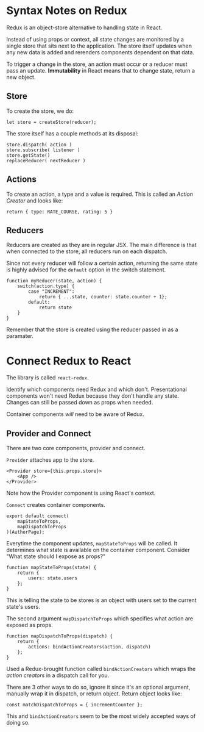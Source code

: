 # Syntax Notes on Redux

Redux is an object-store alternative to handling state in React.

Instead of using props or context, all state changes are monitored by a single store that sits next to the application. The store itself updates when any new data is added and rerenders components dependent on that data.

To trigger a change in the store, an action must occur or a reducer must pass an update. **Immutability** in React means that to change state, return a new object.

## Store

To create the store, we do:

```
let store = createStore(reducer);
```

The store itself has a couple methods at its disposal:

```
store.dispatch( action )
store.subscribe( listener )
store.getState()
replaceReducer( nextReducer )
```

## Actions

To create an action, a type and a value is required. This is called an _Action Creator_ and looks like:

```
return { type: RATE_COURSE, rating: 5 }
```

## Reducers

Reducers are created as they are in regular JSX. The main difference is that when connected to the store, all reducers run on each dispatch.

Since not every reducer will follow a certain action, returning the same state is highly advised for the `default` option in the switch statement.

```
function myReducer(state, action) {
    switch(action.type) {
        case "INCREMENT":
            return { ...state, counter: state.counter + 1};
        default:
            return state
    }
}
```

Remember that the store is created using the reducer passed in as a paramater.

# Connect Redux to React

The library is called `react-redux`.

Identify which components need Redux and which don't. Presentational components won't need Redux because they don't handle any state. Changes can still be passed down as props when needed.

Container components _will_ need to be aware of Redux.

## Provider and Connect

There are two core components, provider and connect.

`Provider` attaches app to the store.

```
<Provider store={this.props.store}>
    <App />
</Provider>
```

Note how the Provider component is using React's context.

`Connect` creates container components.

```
export default connect(
    mapStateToProps,
    mapDispatchToProps
)(AuthorPage);
```

Everytime the component updates, `mapStateToProps` will be called. It determines what state is available on the container component. Consider "What state should I expose as props?"

```
function mapStateToProps(state) {
    return {
        users: state.users
    };
}
```

This is telling the state to be stores is an object with users set to the current state's users.

The second argument `mapDispatchToProps` which specifies what action are exposed as props.

```
function mapDispatchToProps(dispatch) {
    return {
        actions: bindActionCreators(action, dispatch)
    };
}
```

Used a Redux-brought function called `bindActionCreators` which wraps the _action creators_ in a dispatch call for you.

There are 3 other ways to do so, ignore it since it's an optional argument, manually wrap it in dispatch, or return object. Return object looks like:

```
const matchDispatchToProps = { incrementCounter };
```

This and `bindActionCreators` seem to be the most widely accepted ways of doing so.
